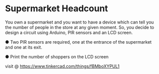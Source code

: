 # Supermarket Headcount
You own a supermarket and you want to have a device which can tell you the
number of people in the store at any given moment. So, you decide to design a
circuit using Arduino, PIR sensors and an
LCD screen.

● Two PIR sensors are required, one at
the entrance of the supermarket and
one at its exit.

● Print the number of shoppers on the
LCD screen

visit @ https://www.tinkercad.com/things/fBMboXYPUL1
